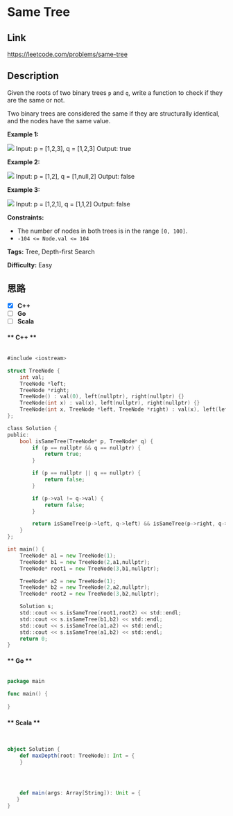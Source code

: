 


# Same Tree

## Link

https://leetcode.com/problems/same-tree


## Description

Given the roots of two binary trees `p` and `q`, write a function to check if
they are the same or not.

Two binary trees are considered the same if they are structurally identical,
and the nodes have the same value.



**Example 1:**

![](https://assets.leetcode.com/uploads/2020/12/20/ex1.jpg)
            Input: p = [1,2,3], q = [1,2,3]    Output: true    

**Example 2:**

![](https://assets.leetcode.com/uploads/2020/12/20/ex2.jpg)
            Input: p = [1,2], q = [1,null,2]    Output: false    

**Example 3:**

![](https://assets.leetcode.com/uploads/2020/12/20/ex3.jpg)
            Input: p = [1,2,1], q = [1,1,2]    Output: false    



**Constraints:**

  * The number of nodes in both trees is in the range `[0, 100]`.
  * `-104 <= Node.val <= 104`


**Tags:** Tree, Depth-first Search

**Difficulty:** Easy

## 思路

[title]: https://leetcode.com/problems/same-tree


- [X] **C++**
- [ ] **Go**
- [ ] **Scala**

<!-- tabs:start -->

#### ** C++ **

``` go

#include <iostream>

struct TreeNode {
    int val;
    TreeNode *left;
    TreeNode *right;
    TreeNode() : val(0), left(nullptr), right(nullptr) {}
    TreeNode(int x) : val(x), left(nullptr), right(nullptr) {}
    TreeNode(int x, TreeNode *left, TreeNode *right) : val(x), left(left), right(right) {}
};

class Solution {
public:
    bool isSameTree(TreeNode* p, TreeNode* q) {
        if (p == nullptr && q == nullptr) {
            return true;
        }

        if (p == nullptr || q == nullptr) {
            return false;
        }

        if (p->val != q->val) {
            return false;
        }

        return isSameTree(p->left, q->left) && isSameTree(p->right, q->right);
    }
};

int main() {
    TreeNode* a1 = new TreeNode(1);
    TreeNode* b1 = new TreeNode(2,a1,nullptr);
    TreeNode* root1 = new TreeNode(3,b1,nullptr);

    TreeNode* a2 = new TreeNode(1);
    TreeNode* b2 = new TreeNode(2,a2,nullptr);
    TreeNode* root2 = new TreeNode(3,b2,nullptr);

    Solution s;
    std::cout << s.isSameTree(root1,root2) << std::endl;
    std::cout << s.isSameTree(b1,b2) << std::endl;
    std::cout << s.isSameTree(a1,a2) << std::endl;
    std::cout << s.isSameTree(a1,b2) << std::endl;
    return 0;
}


```

#### ** Go **

``` go

package main

func main() {
	
}


```

#### ** Scala **

``` scala


object Solution {
    def maxDepth(root: TreeNode): Int = {
    }




    def main(args: Array[String]): Unit = {
   }
}

```

<!-- tabs:end -->
